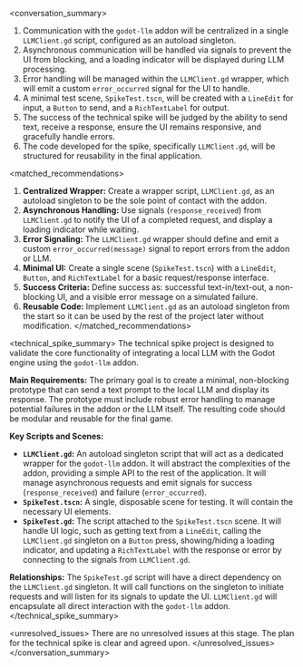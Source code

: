 <conversation_summary>
<decisions>
1. Communication with the `godot-llm` addon will be centralized in a single `LLMClient.gd` script, configured as an autoload singleton.
2. Asynchronous communication will be handled via signals to prevent the UI from blocking, and a loading indicator will be displayed during LLM processing.
3. Error handling will be managed within the `LLMClient.gd` wrapper, which will emit a custom `error_occurred` signal for the UI to handle.
4. A minimal test scene, `SpikeTest.tscn`, will be created with a `LineEdit` for input, a `Button` to send, and a `RichTextLabel` for output.
5. The success of the technical spike will be judged by the ability to send text, receive a response, ensure the UI remains responsive, and gracefully handle errors.
6. The code developed for the spike, specifically `LLMClient.gd`, will be structured for reusability in the final application.
</decisions>

<matched_recommendations>
1. **Centralized Wrapper:** Create a wrapper script, `LLMClient.gd`, as an autoload singleton to be the sole point of contact with the addon.
2. **Asynchronous Handling:** Use signals (`response_received`) from `LLMClient.gd` to notify the UI of a completed request, and display a loading indicator while waiting.
3. **Error Signaling:** The `LLMClient.gd` wrapper should define and emit a custom `error_occurred(message)` signal to report errors from the addon or LLM.
4. **Minimal UI:** Create a single scene (`SpikeTest.tscn`) with a `LineEdit`, `Button`, and `RichTextLabel` for a basic request/response interface.
5. **Success Criteria:** Define success as: successful text-in/text-out, a non-blocking UI, and a visible error message on a simulated failure.
6. **Reusable Code:** Implement `LLMClient.gd` as an autoload singleton from the start so it can be used by the rest of the project later without modification.
</matched_recommendations>

<technical_spike_summary>
The technical spike project is designed to validate the core functionality of integrating a local LLM with the Godot engine using the `godot-llm` addon.

**Main Requirements:**
The primary goal is to create a minimal, non-blocking prototype that can send a text prompt to the local LLM and display its response. The prototype must include robust error handling to manage potential failures in the addon or the LLM itself. The resulting code should be modular and reusable for the final game.

**Key Scripts and Scenes:**
- **`LLMClient.gd`:** An autoload singleton script that will act as a dedicated wrapper for the `godot-llm` addon. It will abstract the complexities of the addon, providing a simple API to the rest of the application. It will manage asynchronous requests and emit signals for success (`response_received`) and failure (`error_occurred`).
- **`SpikeTest.tscn`:** A single, disposable scene for testing. It will contain the necessary UI elements.
- **`SpikeTest.gd`:** The script attached to the `SpikeTest.tscn` scene. It will handle UI logic, such as getting text from a `LineEdit`, calling the `LLMClient.gd` singleton on a `Button` press, showing/hiding a loading indicator, and updating a `RichTextLabel` with the response or error by connecting to the signals from `LLMClient.gd`.

**Relationships:**
The `SpikeTest.gd` script will have a direct dependency on the `LLMClient.gd` singleton. It will call functions on the singleton to initiate requests and will listen for its signals to update the UI. `LLMClient.gd` will encapsulate all direct interaction with the `godot-llm` addon.
</technical_spike_summary>

<unresolved_issues>
There are no unresolved issues at this stage. The plan for the technical spike is clear and agreed upon.
</unresolved_issues>
</conversation_summary>
